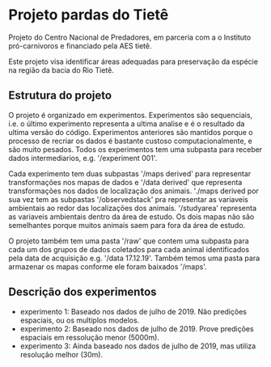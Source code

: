 # Projeto pardas do Tietê #

Projeto do Centro Nacional de Predadores, em parceria com a o Instituto pró-carnivoros e financiado
pela AES tietê.

Este projeto visa identificar áreas adequadas para preservação da espécie na região da bacia do Rio Tietê. 

## Estrutura do projeto ##


O projeto é organizado em experimentos. Experimentos são sequenciais, i.e. o último experimento representa a ultima analise e é o resultado da ultima versão do código. Experimentos anteriores são mantidos porque o processo de recriar os dados é bastante custoso computacionalmente, e são muito pesados. Todos os experimentos tem uma subpasta para receber dados intermediarios, e.g. '/experiment 001'. 

Cada experimento tem duas subpastas '/maps derived' para representar transformações nos mapas de dados
e '/data derived' que representa transformações nos dados de localização dos animais. './maps derived por sua vez tem as subpastas '/observedstack' pra representar as variaveis ambientais ao redor das localizações dos animais. '/studyarea' representa as variaveis ambientais dentro da área de estudo. Os dois mapas não são semelhantes porque muitos animais saem para fora da área de estudo. 

O projeto também tem uma pasta '/raw' que contem uma subpasta para cada um dos grupos de dados coletados para cada animal identificados pela data de acquisição e.g. '/data 17.12.19'. Também temos uma pasta para armazenar os mapas conforme ele foram baixados '/maps'.

## Descrição dos experimentos ##

- experimento 1: Baseado nos dados de julho de 2019. Não predições espaciais, ou os multiplos modelos.
- experimento 2: Baseado nos dados de julho de 2019. Prove predições espaciais em ressolução menor (5000m).
- experimento 3: Ainda baseado nos dados de julho de 2019, mas utiliza resolução melhor (30m).




